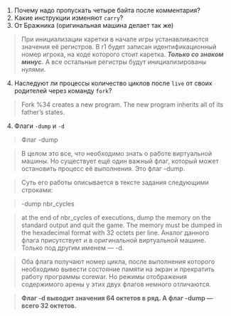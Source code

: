 1. Почему надо пропускать четыре байта после комментария?
2. Какие инструкции изменяют `carry`?
3. От Бражника (оригинальная машина делает так же)

> При инициализации каретки в начале игры устанавливаются значения её регистров. В r1 будет записан идентификационный номер игрока, на коде которого стоит каретка. **_Только со знаком минус._** А все остальные регистры будут инициализированы нулями.

4. Наследуют ли процессы количество циклов после `live` от своих родителей через команду `fork`?

> Fork %34 creates a new program. The new program inherits all of its father’s states.

4. Флаги `-dump` и `-d`

> Флаг -dump

> В целом это все, что необходимо знать о работе виртуальной машины. Но существует ещё один важный флаг, который может остановить процесс её выполнения. Это флаг -dump.

> Суть его работы описывается в тексте задания следующими строками:

> -dump nbr_cycles

> at the end of nbr_cycles of executions, dump the memory on the standard output and quit the game. The memory must be dumped in the hexadecimal format with 32 octets per line.
Аналог данного флага присутствует и в оригинальной виртуальной машине. Только под другим именем — -d.

> Оба флага получают номер цикла, после выполнения которого необходимо вывести состояние памяти на экран и прекратить работу программы corewar. Но режимы отображения содержимого арены у этих двух флагов немного отличаются.

> **Флаг -d выводит значения 64 октетов в ряд. А флаг -dump — всего 32 октетов.**